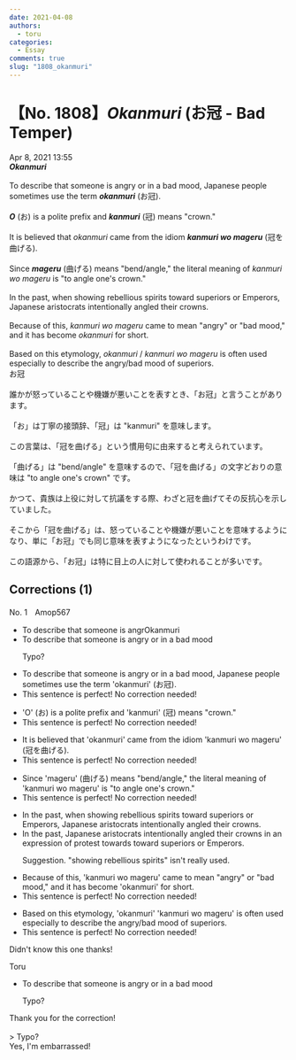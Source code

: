 ```yaml
---
date: 2021-04-08
authors:
  - toru
categories:
  - Essay
comments: true
slug: "1808_okanmuri"
---
```


# 【No. 1808】<strong><em>Okanmuri</strong></em> (お冠 - Bad Temper)
<div class="date">Apr 8, 2021 13:55</div>
<div id="post"><div id="body_show_ori">
<strong><em>Okanmuri</strong></em><br/><br/>To describe that someone is angry or in a bad mood, Japanese people sometimes use the term <strong><em>okanmuri</em></strong> (お冠).<br/><br/><strong><em>O</em></strong> (お) is a polite prefix and <strong><em>kanmuri</em></strong> (冠) means "crown."<br/><br/>It is believed that <em>okanmuri</em> came from the idiom <strong><em>kanmuri wo mageru</em></strong> (冠を曲げる).<br/><br/>Since <strong><em>mageru</em></strong> (曲げる) means "bend/angle," the literal meaning of <em>kanmuri wo mageru</em> is "to angle one's crown."<br/><br/>In the past, when showing rebellious spirits toward superiors or Emperors, Japanese aristocrats intentionally angled their crowns.<br/><br/>Because of this, <em>kanmuri wo mageru</em> came to mean "angry" or "bad mood," and it has become <em>okanmuri</em> for short.<br/><br/>Based on this etymology, <em>okanmuri</em> / <em>kanmuri wo mageru</em> is often used especially to describe the angry/bad mood of superiors.
</div></div>

<!-- more -->

<div id="post_ja"><div id="body_show_mo">
お冠<br/><br/>誰かが怒っていることや機嫌が悪いことを表すとき、「お冠」と言うことがあります。<br/><br/>「お」は丁寧の接頭辞、「冠」は "kanmuri" を意味します。<br/><br/>この言葉は、「冠を曲げる」という慣用句に由来すると考えられています。<br/><br/>「曲げる」は "bend/angle" を意味するので、「冠を曲げる」の文字どおりの意味は "to angle one's crown" です。<br/><br/>かつて、貴族は上役に対して抗議をする際、わざと冠を曲げてその反抗心を示していました。<br/><br/>そこから「冠を曲げる」は、怒っていることや機嫌が悪いことを意味するようになり、単に「お冠」でも同じ意味を表すようになったというわけです。<br/><br/>この語源から、「お冠」は特に目上の人に対して使われることが多いです。
</div></div>

## Corrections (1)
<div id="block"><div class="first_name"> No. 1　<span class="just_name">Amop567</span></div><div id="block2">
<ul class="correction_field">
<li class="incorrect">To describe that someone is angrOkanmuri</li>
<li class="corrected correct">
<span class="f_blue">To describe that someone is angry or in a bad mood</span>
<p class="correction_comment">Typo?</p>
</li>
</ul>
<ul class="correction_field">
<li class="incorrect">To describe that someone is angry or in a bad mood, Japanese people sometimes use the term 'okanmuri' (お冠).</li>
<li class="corrected perfect">This sentence is perfect! No correction needed!</li>
</ul>
<ul class="correction_field">
<li class="incorrect">'O' (お) is a polite prefix and 'kanmuri' (冠) means "crown."</li>
<li class="corrected perfect">This sentence is perfect! No correction needed!</li>
</ul>
<ul class="correction_field">
<li class="incorrect">It is believed that 'okanmuri' came from the idiom 'kanmuri wo mageru' (冠を曲げる).</li>
<li class="corrected perfect">This sentence is perfect! No correction needed!</li>
</ul>
<ul class="correction_field">
<li class="incorrect">Since 'mageru' (曲げる) means "bend/angle," the literal meaning of 'kanmuri wo mageru' is "to angle one's crown."</li>
<li class="corrected perfect">This sentence is perfect! No correction needed!</li>
</ul>
<ul class="correction_field">
<li class="incorrect">In the past, when showing rebellious spirits toward superiors or Emperors, Japanese aristocrats intentionally angled their crowns.</li>
<li class="corrected correct">
<span class="f_blue">In the past, Japanese aristocrats intentionally angled their crowns in an expression of protest towards toward superiors or Emperors.</span>
<p class="correction_comment">Suggestion. "showing rebellious spirits" isn't really used.</p>
</li>
</ul>
<ul class="correction_field">
<li class="incorrect">Because of this, 'kanmuri wo mageru' came to mean "angry" or "bad mood," and it has become 'okanmuri' for short.</li>
<li class="corrected perfect">This sentence is perfect! No correction needed!</li>
</ul>
<ul class="correction_field">
<li class="incorrect">Based on this etymology, 'okanmuri'  'kanmuri wo mageru' is often used especially to describe the angry/bad mood of superiors.</li>
<li class="corrected perfect">This sentence is perfect! No correction needed!</li>
</ul>
<p class="comment_small">
 Didn't know this one thanks!
</p>

</div><div class="name"><span class="just_name">Toru</span><br><div class="quote_field"><ul class="correction_field">
<li class="corrected correct">
<span class="f_blue">To describe that someone is angry or in a bad mood</span>
<p class="correction_comment">
Typo?
</p>
</li>
</ul></div>
Thank you for the correction!<br/><br/>&gt; Typo?<br/>Yes, I'm embarrassed!
</div>
</div>
